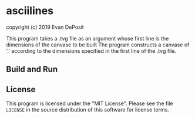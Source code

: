 # asciilines

copyright (c) 2019 Evan DePosit

This program takes a .tvg file as an argument whose first line is the dimensions of the canvase to be built
The program constructs a canvase of '.'  according to the dimensions specified in the first line of the .tvg file.  

## Build and Run

## License

This program is licensed under the "MIT License".  Please
see the file `LICENSE` in the source distribution of this
software for license terms.

